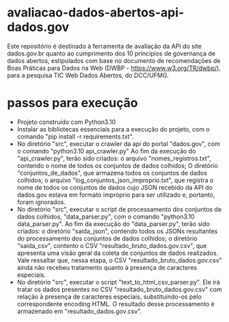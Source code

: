 # avaliacao-dados-abertos-api-dados.gov
Este repositório é destinado à ferramenta de avaliação da API do site dados.gov.br quanto ao cumprimento dos 10 princípios de governança de dados abertos, estipulados com base no documento de recomendações de Boas Práticas para Dados na Web (DWBP - https://www.w3.org/TR/dwbp/), para a pesquisa TIC Web Dados Abertos, do DCC/UFMG.

# passos para execução
- Projeto construído com Python3.10
- Instalar as bibliotecas essenciais para a execução do projeto, com o comando "pip install -r requirements.txt".
- No diretório "src", executar o crawler da api do portal "dados.gov", com o comando "python3.10 api_crawler.py"
Ao fim da execução do "api_crawler.py", terão sido criados: o arquivo "nomes_registros.txt", contendo o nome de todos os conjuntos de dados colhidos; O diretório "conjuntos_de_dados", que armazena todos os conjuntos de dados colhidos; o arquivo "log_conjuntos_json_improprio.txt", que registra o nome de todos os conjuntos de dados cujo JSON recebido da API do dados.gov estava em formato impróprio para ser utilizado e, portanto, foram ignorados.
- No diretório "src", executar o script de processamento dos conjuntos de dados colhidos, "data_parser.py", com o comando "python3.10 data_parser.py". 
Ao fim da execução do "data_parser.py", terão sido criados: o diretório "saida_json", contendo todos os JSONs resultantes do processamento dos conjuntos de dados colhidos; o diretório "saida_csv", contento o CSV "resultado_bruto_dados.gov.csv", que apresenta uma visão geral da coleta de conjuntos de dados realizados. Vale ressaltar que, nessa etapa, o CSV "resultado_bruto_dados.gov.csv" ainda não recebeu tratamento quanto à presença de caracteres especiais.
- No diretório "src", executar o script "text_to_html_csv_parser.py". Ele irá tratar os dados presentes no CSV "resultado_bruto_dados.gov.csv" com relação à presença de caracteres especiais, substituindo-os pelo correspondente encoding HTML. O resultado desse processamento é armazenado em "resultado_dados.gov.csv".